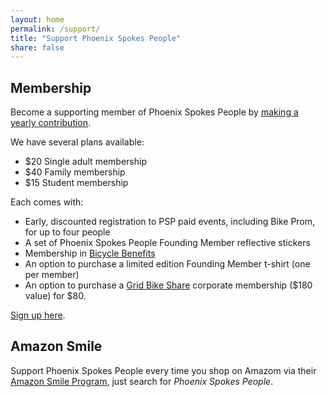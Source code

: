 ```yaml
---
layout: home
permalink: /support/
title: "Support Phoenix Spokes People"
share: false
---
```


## Membership

Become a supporting member of Phoenix Spokes People by [making a yearly contribution](https://plasso.com/s/9Tlekqlz7y).

We have several plans available:

* $20 Single adult membership
* $40 Family membership
* $15 Student membership

Each comes with:

* Early, discounted registration to PSP paid events, including Bike Prom, for up to four people
* A set of Phoenix Spokes People Founding Member reflective stickers
* Membership in [Bicycle Benefits](http://www.bicyclebenefits.org/#/home)
* An option to purchase a limited edition Founding Member t-shirt (one per member)
* An option to purchase a [Grid Bike Share](http://gridbikeshare.com/) corporate membership ($180 value) for $80.

[Sign up here](https://plasso.com/s/9Tlekqlz7y).

## Amazon Smile

Support Phoenix Spokes People every time you shop on Amazom via their [Amazon Smile Program](smile.amazon.com), just search for _Phoenix Spokes People_.
